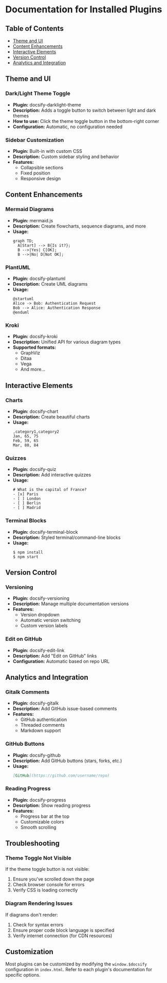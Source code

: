# Documentation for Installed Plugins

## Table of Contents
- [Theme and UI](#theme-and-ui)
- [Content Enhancements](#content-enhancements)
- [Interactive Elements](#interactive-elements)
- [Version Control](#version-control)
- [Analytics and Integration](#analytics-and-integration)

## Theme and UI

### Dark/Light Theme Toggle
- **Plugin:** docsify-darklight-theme
- **Description:** Adds a toggle button to switch between light and dark themes
- **How to use:** Click the theme toggle button in the bottom-right corner
- **Configuration:** Automatic, no configuration needed

### Sidebar Customization
- **Plugin:** Built-in with custom CSS
- **Description:** Custom sidebar styling and behavior
- **Features:**
  - Collapsible sections
  - Fixed position
  - Responsive design

## Content Enhancements

### Mermaid Diagrams
- **Plugin:** mermaid.js
- **Description:** Create flowcharts, sequence diagrams, and more
- **Usage:**
  ```mermaid
  graph TD;
    A[Start] --> B{Is it?};
    B -->|Yes| C[OK];
    B -->|No| D[Not OK];
  ```

### PlantUML
- **Plugin:** docsify-plantuml
- **Description:** Create UML diagrams
- **Usage:**
  ```plantuml
  @startuml
  Alice -> Bob: Authentication Request
  Bob --> Alice: Authentication Response
  @enduml
  ```

### Kroki
- **Plugin:** docsify-kroki
- **Description:** Unified API for various diagram types
- **Supported formats:**
  - GraphViz
  - Ditaa
  - Vega
  - And more...

## Interactive Elements

### Charts
- **Plugin:** docsify-chart
- **Description:** Create beautiful charts
- **Usage:**
  ```chart
  ,category1,category2
  Jan, 65, 75
  Feb, 59, 65
  Mar, 80, 84
  ```

### Quizzes
- **Plugin:** docsify-quiz
- **Description:** Add interactive quizzes
- **Usage:**
  ```quiz
  # What is the capital of France?
  - [x] Paris
  - [ ] London
  - [ ] Berlin
  - [ ] Madrid
  ```

### Terminal Blocks
- **Plugin:** docsify-terminal-block
- **Description:** Styled terminal/command-line blocks
- **Usage:**
  ```terminal
  $ npm install
  $ npm start
  ```

## Version Control

### Versioning
- **Plugin:** docsify-versioning
- **Description:** Manage multiple documentation versions
- **Features:**
  - Version dropdown
  - Automatic version switching
  - Custom version labels

### Edit on GitHub
- **Plugin:** docsify-edit-link
- **Description:** Add "Edit on GitHub" links
- **Configuration:** Automatic based on repo URL

## Analytics and Integration

### Gitalk Comments
- **Plugin:** docsify-gitalk
- **Description:** Add GitHub issue-based comments
- **Features:**
  - GitHub authentication
  - Threaded comments
  - Markdown support

### GitHub Buttons
- **Plugin:** docsify-github
- **Description:** Add GitHub buttons (stars, forks, etc.)
- **Usage:**
  ```markdown
  [GitHub](https://github.com/username/repo)
  ```

### Reading Progress
- **Plugin:** docsify-progress
- **Description:** Show reading progress
- **Features:**
  - Progress bar at the top
  - Customizable colors
  - Smooth scrolling

## Troubleshooting

### Theme Toggle Not Visible
If the theme toggle button is not visible:
1. Ensure you've scrolled down the page
2. Check browser console for errors
3. Verify CSS is loading correctly

### Diagram Rendering Issues
If diagrams don't render:
1. Check for syntax errors
2. Ensure proper code block language is specified
3. Verify internet connection (for CDN resources)

## Customization
Most plugins can be customized by modifying the `window.$docsify` configuration in `index.html`. Refer to each plugin's documentation for specific options.
